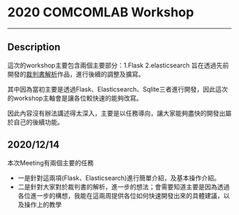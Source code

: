 # 2020 COMCOMLAB Workshop

---

## Description

這次的workshop主要包含兩個主要部分：1.Flask 2.elasticsearch
旨在透過先前開發的[裁判書解析](https://judgement.tech)作品，進行後續的調整及擴寫。

其中因為當初主要是透過Flask、Elasticsearch、Sqlite三者進行開發，因此這次的workshop主軸會是讓各位較快速的能夠改寫。

因此內容沒有辦法講述得太深入，主要是以任務導向，讓大家能夠盡快的開發出屬於自己的後續功能。

## 2020/12/14

本次Meeting有兩個主要的任務
* 一是針對這兩項(Flask、Elasticsearch)進行簡單介紹，及基本操作介紹。
* 二是針對大家對於裁判書的解析，進一步的想法；會需要知道主要是因為透過各位進一步的構想，我能在這兩周提供各位如何快速開發出來的具體建議，以及操作上的教學

